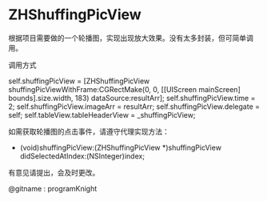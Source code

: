 # ZHShuffingPicView

根据项目需要做的一个轮播图，实现出现放大效果。没有太多封装，但可简单调用。

调用方式

self.shuffingPicView = [ZHShuffingPicView shuffingPicViewWithFrame:CGRectMake(0, 0, [[UIScreen mainScreen] bounds].size.width, 183) dataSource:resultArr];
self.shuffingPicView.time = 2;
self.shuffingPicView.imageArr = resultArr;
self.shuffingPicView.delegate = self;
self.tableView.tableHeaderView = _shuffingPicView;

如需获取轮播图的点击事件，请遵守代理实现方法：
- (void)shuffingPicView:(ZHShuffingPicView *)shuffingPicView didSelectedAtIndex:(NSInteger)index;

有意见请提出，会及时更改。


@gitname  :  programKnight



